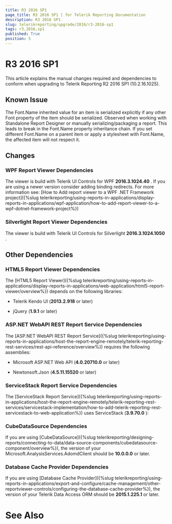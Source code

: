 ```yaml
---
title: R3 2016 SP1
page_title: R3 2016 SP1 | for Telerik Reporting Documentation
description: R3 2016 SP1
slug: telerikreporting/upgrade/2016/r3-2016-sp1
tags: r3,2016,sp1
published: True
position: 5
---
```


# R3 2016 SP1



This article explains the manual changes required and dependencies to conform when upgrading to Telerik Reporting R2 2016 SP1 (10.2.16.1025).

## Known Issue

The Font.Name inherited value for an item is serialized explicitly           if any other Font property of the item should be serialized.           Observed when working with Standalone Report Designer or manually serializing/packaging a report.           This leads to break in the Font.Name property inheritance chain.           If you set different Font.Name on a parent item or apply a stylesheet with Font.Name,            the affected item will not respect it.         

## Changes

### WPF Report Viewer Dependencies

The viewer is build with Telerik UI Controls for WPF __2016.3.1024.40__ . If you are using a newer version consider adding binding redirects. For more information see:               [How to Add report viewer to a WPF .NET Framework project]({%slug telerikreporting/using-reports-in-applications/display-reports-in-applications/wpf-application/how-to-add-report-viewer-to-a-wpf-dotnet-framework-project%})

### Silverlight Report Viewer Dependencies

The viewer is build with Telerik UI Controls for Silverlight __2016.3.1024.1050__ .             

## Other Dependencies

### HTML5 Report Viewer Dependencies

The [HTML5 Report Viewer]({%slug telerikreporting/using-reports-in-applications/display-reports-in-applications/web-application/html5-report-viewer/overview%}) depends on the following libraries:             

* Telerik Kendo UI (__2013.2.918__  or later)                 

* jQuery (__1.9.1__  or later)                 

### ASP.NET WebAPI REST Report Service Dependencies

The [ASP.NET WebAPI REST Report Service]({%slug telerikreporting/using-reports-in-applications/host-the-report-engine-remotely/telerik-reporting-rest-services/rest-api-reference/overview%}) requires the following assemblies:             

* Microsoft ASP.NET Web API (__4.0.20710.0__  or later)                 

* Newtonsoft.Json (__4.5.11.15520__  or later)                 

### ServiceStack Report Service Dependencies

The [ServiceStack Report Service]({%slug telerikreporting/using-reports-in-applications/host-the-report-engine-remotely/telerik-reporting-rest-services/servicestack-implementation/how-to-add-telerik-reporting-rest-servicestack-to-web-application%}) uses               ServiceStack (__3.9.70.0__ ):             

### CubeDataSource Dependencies

If you are using [CubeDataSource]({%slug telerikreporting/designing-reports/connecting-to-data/data-source-components/cubedatasource-component/overview%}), the version of your               Microsoft.AnalysisServices.AdomdClient should be __10.0.0.0__  or later.             

### Database Cache Provider Dependencies

If you are using [Database Cache Provider]({%slug telerikreporting/using-reports-in-applications/export-and-configure/cache-management/other-reportviewer-controls/configuring-the-database-cache-provider%}), the version of your               Telerik Data Access ORM should be __2015.1.225.1__  or later.             

# See Also

